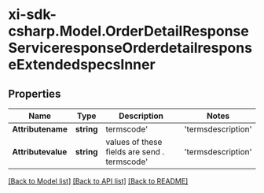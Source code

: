 # xi-sdk-csharp.Model.OrderDetailResponseServiceresponseOrderdetailresponseExtendedspecsInner

## Properties

Name | Type | Description | Notes
------------ | ------------- | ------------- | -------------
**Attributename** | **string** | termscode&#39; | &#39;termsdescription&#39; | &#39;commenttext&#39; are the atrribute name | [optional] 
**Attributevalue** | **string** | values of these fields are send . termscode&#39; | &#39;termsdescription&#39; | &#39;commenttext&#39; are the atrribute name | [optional] 

[[Back to Model list]](../README.md#documentation-for-models) [[Back to API list]](../README.md#documentation-for-api-endpoints) [[Back to README]](../README.md)


